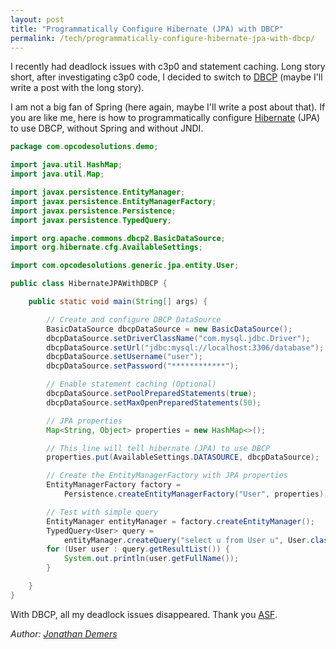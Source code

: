 ```yaml
---
layout: post
title: "Programmatically Configure Hibernate (JPA) with DBCP"
permalink: /tech/programmatically-configure-hibernate-jpa-with-dbcp/
---
```


I recently had deadlock issues with c3p0 and statement caching. Long story short, after investigating c3p0 code, I decided to switch to [DBCP](https://commons.apache.org/proper/commons-dbcp/) (maybe I'll write a post with the long story).

I am not a big fan of Spring (here again, maybe I'll write a post about that). If you are like me, here is how to programmatically configure [Hibernate](https://hibernate.org/) (JPA) to use DBCP, without Spring and without JNDI.

```java
package com.opcodesolutions.demo;

import java.util.HashMap;
import java.util.Map;

import javax.persistence.EntityManager;
import javax.persistence.EntityManagerFactory;
import javax.persistence.Persistence;
import javax.persistence.TypedQuery;

import org.apache.commons.dbcp2.BasicDataSource;
import org.hibernate.cfg.AvailableSettings;

import com.opcodesolutions.generic.jpa.entity.User;

public class HibernateJPAWithDBCP {

    public static void main(String[] args) {

        // Create and configure DBCP DataSource
        BasicDataSource dbcpDataSource = new BasicDataSource();
        dbcpDataSource.setDriverClassName("com.mysql.jdbc.Driver");
        dbcpDataSource.setUrl("jdbc:mysql://localhost:3306/database");
        dbcpDataSource.setUsername("user");
        dbcpDataSource.setPassword("************");

        // Enable statement caching (Optional)
        dbcpDataSource.setPoolPreparedStatements(true);
        dbcpDataSource.setMaxOpenPreparedStatements(50);

        // JPA properties
        Map<String, Object> properties = new HashMap<>();

        // This line will tell hibernate (JPA) to use DBCP
        properties.put(AvailableSettings.DATASOURCE, dbcpDataSource);

        // Create the EntityManagerFactory with JPA properties
        EntityManagerFactory factory =
            Persistence.createEntityManagerFactory("User", properties);

        // Test with simple query
        EntityManager entityManager = factory.createEntityManager();
        TypedQuery<User> query =
            entityManager.createQuery("select u from User u", User.class);
        for (User user : query.getResultList()) {
            System.out.println(user.getFullName());
        }

    }
}
```

With DBCP, all my deadlock issues disappeared. Thank you [ASF](https://www.apache.org/).

*Author: [Jonathan Demers](https://www.linkedin.com/in/jonathan-demers-ing "Jonathan Demers")*